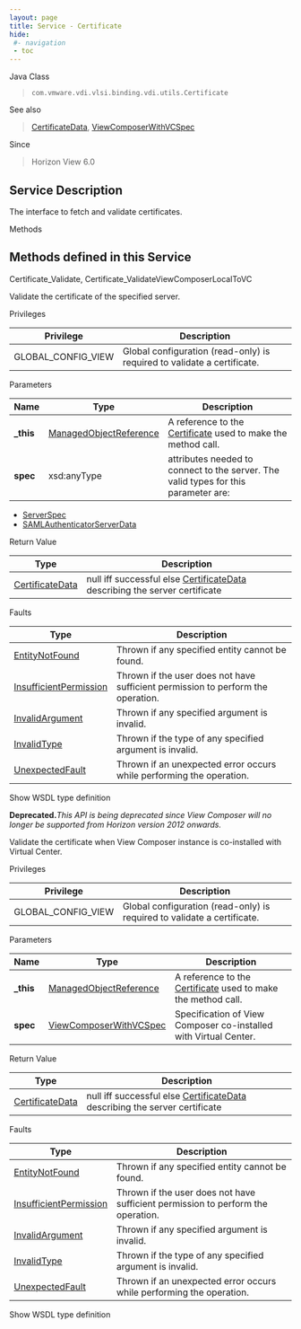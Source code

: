 ```yaml
---
layout: page
title: Service - Certificate
hide:
 #- navigation
 - toc
---
```


  
   
  



Java Class  
> `com.vmware.vdi.vlsi.binding.vdi.utils.Certificate`

See also  
> [CertificateData](vdi.utils.Certificate.CertificateData.md), [ViewComposerWithVCSpec](vdi.utils.Certificate.ViewComposerWithVCSpec.md)

Since  
> Horizon View 6.0


  


## Service Description

The interface to fetch and validate certificates. 

Methods

Methods defined in this Service   
---  
Certificate_Validate, Certificate_ValidateViewComposerLocalToVC  
  



Validate the certificate of the specified server. 

Privileges 

Privilege |  Description   
---|---  
GLOBAL_CONFIG_VIEW|  Global configuration (read-only) is required to validate a certificate.   
  


Parameters 

Name| Type| Description  
---|---|---  
**_this**| [ManagedObjectReference](vmodl.ManagedObjectReference.md)|  A reference to the [Certificate](vdi.utils.Certificate.md) used to make the method call.   
**spec**|  xsd:anyType|  attributes needed to connect to the server. The valid types for this parameter are: 

  * [ServerSpec](vdi.utils.Certificate.ServerSpec.md)
  * [SAMLAuthenticatorServerData](vdi.infrastructure.SAMLAuthenticator.ServerData.md)

  
  
  


Return Value 

Type |  Description   
---|---  
[CertificateData](vdi.utils.Certificate.CertificateData.md)| null iff successful else [CertificateData](vdi.utils.Certificate.CertificateData.md) describing the server certificate  
  


Faults 

Type |  Description   
---|---  
[EntityNotFound](vdi.fault.EntityNotFound.md)| Thrown if any specified entity cannot be found.  
[InsufficientPermission](vdi.fault.InsufficientPermission.md)| Thrown if the user does not have sufficient permission to perform the operation.  
[InvalidArgument](vdi.fault.InvalidArgument.md)| Thrown if any specified argument is invalid.  
[InvalidType](vdi.fault.InvalidType.md)| Thrown if the type of any specified argument is invalid.  
[UnexpectedFault](vdi.fault.UnexpectedFault.md)| Thrown if an unexpected error occurs while performing the operation.  
  
Show WSDL type definition

  
  
  



**Deprecated.**_This API is being deprecated since View Composer will no longer be supported from Horizon version 2012 onwards._

Validate the certificate when View Composer instance is co-installed with Virtual Center. 

Privileges 

Privilege |  Description   
---|---  
GLOBAL_CONFIG_VIEW|  Global configuration (read-only) is required to validate a certificate.   
  


Parameters 

Name| Type| Description  
---|---|---  
**_this**| [ManagedObjectReference](vmodl.ManagedObjectReference.md)|  A reference to the [Certificate](vdi.utils.Certificate.md) used to make the method call.   
**spec**| [ViewComposerWithVCSpec](vdi.utils.Certificate.ViewComposerWithVCSpec.md)|  Specification of View Composer co-installed with Virtual Center.   
  
  


Return Value 

Type |  Description   
---|---  
[CertificateData](vdi.utils.Certificate.CertificateData.md)| null iff successful else [CertificateData](vdi.utils.Certificate.CertificateData.md) describing the server certificate  
  


Faults 

Type |  Description   
---|---  
[EntityNotFound](vdi.fault.EntityNotFound.md)| Thrown if any specified entity cannot be found.  
[InsufficientPermission](vdi.fault.InsufficientPermission.md)| Thrown if the user does not have sufficient permission to perform the operation.  
[InvalidArgument](vdi.fault.InvalidArgument.md)| Thrown if any specified argument is invalid.  
[InvalidType](vdi.fault.InvalidType.md)| Thrown if the type of any specified argument is invalid.  
[UnexpectedFault](vdi.fault.UnexpectedFault.md)| Thrown if an unexpected error occurs while performing the operation.  
  
Show WSDL type definition

  
  
  
  
  
  
  

